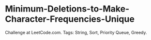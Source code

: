# Minimum-Deletions-to-Make-Character-Frequencies-Unique
Challenge at LeetCode.com. Tags: String, Sort, Priority Queue, Greedy.
